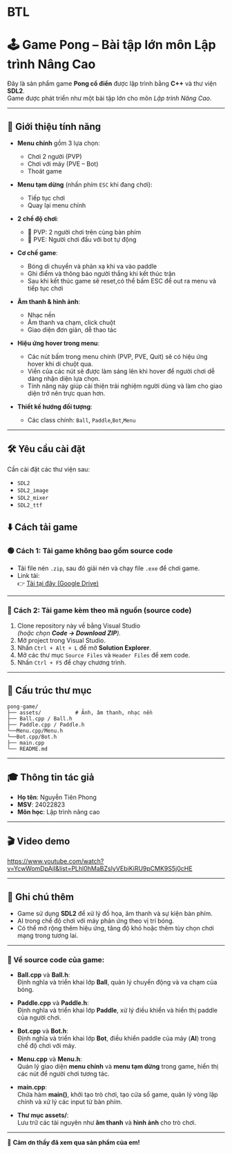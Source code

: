 
# BTL

# 🕹️ Game Pong – Bài tập lớn môn Lập trình Nâng Cao

Đây là sản phẩm game **Pong cổ điển** được lập trình bằng **C++** và thư viện **SDL2**.  
Game được phát triển như một bài tập lớn cho môn *Lập trình Nâng Cao*.

---

## 📌 Giới thiệu tính năng

- **Menu chính** gồm 3 lựa chọn:
  - Chơi 2 người (PVP)
  - Chơi với máy (PVE – Bot)
  - Thoát game

- **Menu tạm dừng** (nhấn phím `ESC` khi đang chơi):
  - Tiếp tục chơi
  - Quay lại menu chính

- **2 chế độ chơi**:
  - 👥 PVP: 2 người chơi trên cùng bàn phím
  - 🤖 PVE: Người chơi đấu với bot tự động

- **Cơ chế game**:
  - Bóng di chuyển và phản xạ khi va vào paddle
  - Ghi điểm và thông báo người thắng khi kết thúc trận
  - Sau khi kết thúc game sẽ reset,có thể bấm ESC để out ra menu và tiếp tục chơi

- **Âm thanh & hình ảnh**:
  - Nhạc nền
  - Âm thanh va chạm, click chuột
  - Giao diện đơn giản, dễ thao tác
 
- **Hiệu ứng hover trong menu**:
  - Các nút bấm trong menu chính (PVP, PVE, Quit) sẽ có hiệu ứng hover khi di chuột qua.
  - Viền của các nút sẽ được làm sáng lên khi hover để người chơi dễ dàng nhận diện lựa chọn.
  - Tính năng này giúp cải thiện trải nghiệm người dùng và làm cho giao diện trở nên trực quan hơn.

- **Thiết kế hướng đối tượng**:
  - Các class chính:  `Ball`, `Paddle`,`Bot`,`Menu`

---

## 🛠️ Yêu cầu cài đặt

Cần cài đặt các thư viện sau:

- `SDL2`
- `SDL2_image`
- `SDL2_mixer`
- `SDL2_ttf`
## ⬇️ Cách tải game

### 🟢 Cách 1: **Tải game không bao gồm source code**
- Tải file nén `.zip`, sau đó giải nén và chạy file `.exe` để chơi game.
- Link tải:  
  👉 [Tải tại đây (Google Drive)](https://drive.google.com/drive/folders/1UIkwJcgel3I4fHCtVg6-SCQrzOe1ukbm?fbclid=IwY2xjawGNvh5leHRuA2FlbQIxMAABHVQj4-ITpUksVDAW7LuHvUW8AZk0N7DjVy5Wy0cTr7OaNA47_cQicOzuvA_aem_EvZzzuGsjMeY5ZW7llLD7g)

---

### 🔵 Cách 2: **Tải game kèm theo mã nguồn (source code)**
1. Clone repository này về bằng Visual Studio  
   *(hoặc chọn **Code → Download ZIP**).*
2. Mở project trong Visual Studio.
3. Nhấn `Ctrl + Alt + L` để mở **Solution Explorer**.
4. Mở các thư mục `Source Files` và `Header Files` để xem code.
5. Nhấn `Ctrl + F5` để chạy chương trình.

---


## 📂 Cấu trúc thư mục 

```
pong-game/
├── assets/           # Ảnh, âm thanh, nhạc nền
├── Ball.cpp / Ball.h
├── Paddle.cpp / Paddle.h
└──Menu.cpp/Menu.h
└──Bot.cpp/Bot.h
├── main.cpp
└── README.md

```

---

## 🎓 Thông tin tác giả

- **Họ tên**: Nguyễn Tiên Phong  
- **MSV**: 24022823
- **Môn học**: Lập trình nâng cao  
---

## 🎬 Video demo

https://www.youtube.com/watch?v=YcwWomDpAjI&list=PLhl0hMaBZsIyVEbiKiRU9pCMK9S5j0cHE

---

## 📌 Ghi chú thêm

- Game sử dụng **SDL2** để xử lý đồ họa, âm thanh và sự kiện bàn phím.
- AI trong chế độ chơi với máy phản ứng theo vị trí bóng.
- Có thể mở rộng thêm hiệu ứng, tăng độ khó hoặc thêm tùy chọn chơi mạng trong tương lai.

---

### 📄 Về source code của game:

- **Ball.cpp** và **Ball.h**:  
  Định nghĩa và triển khai lớp **Ball**, quản lý chuyển động và va chạm của bóng.

- **Paddle.cpp** và **Paddle.h**:  
  Định nghĩa và triển khai lớp **Paddle**, xử lý điều khiển và hiển thị paddle của người chơi.

- **Bot.cpp** và **Bot.h**:  
  Định nghĩa và triển khai lớp **Bot**, điều khiển paddle của máy (**AI**) trong chế độ chơi với máy.

- **Menu.cpp** và **Menu.h**:  
  Quản lý giao diện **menu chính** và **menu tạm dừng** trong game, hiển thị các nút để người chơi tương tác.

- **main.cpp**:  
  Chứa hàm **main()**, khởi tạo trò chơi, tạo cửa sổ game, quản lý vòng lặp chính và xử lý các input từ bàn phím.

- **Thư mục assets/**:  
  Lưu trữ các tài nguyên như **âm thanh** và **hình ảnh** cho trò chơi.

---

🎉 **Cảm ơn thầy đã xem qua sản phẩm của em!**
